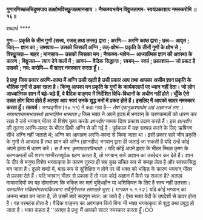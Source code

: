 **गुणारणिच्छन्नचिदुष्मपाय** **तत्क्षोभविस्फूॢजतमानसाय ।** **नैष्कश्र्यभावेन विवॢजतागम-** **स्वयंप्रकाशाय नमस्करोमि ॥ १६॥** 

शब्दार्थ **** 

**गुण—** **प्रकृति के तीन गुणों (सत्त्व, रजस् तथा तमस्) द्वारा** **; अरणि—** **अरणि काष्ठ द्वारा** **; छन्न—** **आवृत** **; चित्—** **ज्ञान का** **;** **उष्मपाय—** **उसको जिसकी अग्नि** **; तत्-क्षोभ—** **प्रकृति के तीनों गुणों के क्षोभ से** **; विस्फूॢजत—** **बाहर** **; मानसाय—** **उसको** **जिसका मन** **; नैष्कश्र्य-भावेन—** **आध्यात्मिक ज्ञान की अवस्था के कारण** **; विवॢजत—** **त्याग देने वालों में** **; आगम—** **वैदिक** **सिद्धान्त** **; स्वयम्—** **स्वयं** **; प्रकाशाय—** **जो प्रकट है उसको** **; नम: करोमि—** **मैं सादर नमस्कार करता हूँ।** **.** 

**हे प्रभु! जिस प्रकार अरणि-काष्ठ में अग्नि ढकी रहती है उसी प्रकार आप तथा आपका** **असीम ज्ञान प्रकृति के भौतिक गुणों से ढका रहता है। किन्तु आपका मन प्रकृति के गुणों के** **कार्यकलापों पर ध्यान नहीं देता। जो लोग आध्यात्मिक ज्ञान में बढ़े-चढ़े हैं, वे वैदिक वाङ्मय** **में निर्देशित विधि-विधानों के अधीन नहीं होते। चूँकि ऐसे उन्नत लोग दिव्य होते हैं अतएव आप** **स्वयं उनके शुद्ध मनों में प्रकट होते हैं। इसलिए मैं आपको सादर नमस्कार करता हूँ।** **तात्पर्य :** *भगवद्गीता* (१०.११) में कहा गया है— *तेषां एवानुकश्पार्थम् अहं अज्ञानजं तम:।* *नाशयाश्यात्मभावस्थो ज्ञानदीपेन भास्वता॥* जिस भक्त ने अपने हृदय में भगवान् के चरणकमलों को धारण कर रखा है उसे भगवान् भीतर से विशेष कृपा करके *ज्ञानदीप* नामक दिव्य प्रकाश प्रदान करते हैं। इस *ज्ञानदीप* की तुलना अरणि-काष्ठ के भीतर छिपी अग्नि से की गई है। पूर्वकाल में यज्ञ सश्पन्न करने के लिए ऋषिगण सीधे अग्नि नहीं जलाते थे; अग्नि का आवाहन अरणि-काष्ठ से किया जाता था। इसी प्रकार सारे जीव प्रकृति के गुणों से आच्छन्न हैं तथा ज्ञान की अग्नि (ज्ञानदीप) भगवान् द्वारा ही जलाई जा सकती है यदि उन्हें कोई अपने हृदय में धारण करे। *स वै मन: कृष्णपदारविन्दयो:।* यदि कोई अपने हृदय के भीतर स्थित कृष्ण के चरणकमलों की शरण गश्भीरतापूर्वक ग्रहण करता है, तो भगवान् सारे अज्ञान का उच्छेदन कर देते हैं। ज्ञान के दीप से मनुष्य विशेष भगवत्कृपा के कारण तुरन्त ही सब कुछ उचित रूप से समझ लेता है और स्वरूपसिद्ध बन जाता है। दूसरे शब्दों में, बाह्य रूप से सुशिक्षित न होने पर भी भक्त को भकि्त के कारण भगवान् भीतर से प्रकाश देते हैं। यदि भगवान् भीतर से प्रकाश दें तो भला कोई अज्ञान में कैसे रह सकता है? अतएव मायावादियों का यह दोषारोपण कि भकि्त का मार्ग बुदि्धहीन या अशिकि्षत के लिए है सत्य नहीं उतरता। *यस्यास्ति भक्तिर्भगवत्यकिञ्चना* *सर्वैर्गुणैस्तत्र समासते सुरा:* ( *भागवत ५.१.१२* ) यदि कोई भगवान् का अनन्य भक्त बन जाता है, तो उसमें सारे सद्गुण स्वत: आ जाते हैं। ऐसा भक्त वेदों के उपदेशों से ऊपर होता है। वह परमहंस होता है। वैदिक वाङ्मय का अवगाहन किये बिना भी भक्त भगवत्कृपा से शुद्ध तथा प्रबुद्ध हो जाता है। भक्त कहता है ''अतएव हे प्रभु! मैं आपको सादर नमस्कार करता हूँ।ÓÓ  